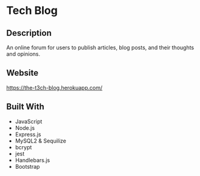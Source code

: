 # Tech Blog
## Description
An online forum for users to publish articles, blog posts, and their thoughts and opinions.
## Website
https://the-t3ch-blog.herokuapp.com/
## Built With
* JavaScript
* Node.js
* Express.js
* MySQL2 & Sequilize
* bcrypt 
* jest
* Handlebars.js
* Bootstrap